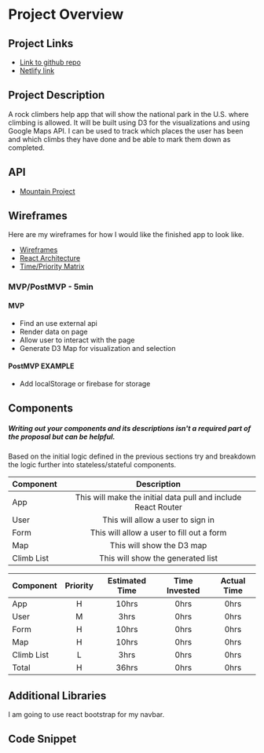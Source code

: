 # Project Overview

## Project Links

- [Link to github repo](https://github.com/jb0nd87/Capstone_Project)
- [Netlify link]()

## Project Description

A rock climbers help app that will show the national park in the U.S. where climbing is allowed. It will be built using D3 for the visualizations and using Google Maps API. I can be used to track which places the user has been and which climbs they have done and be able to mark them down as completed.

## API

- [Mountain Project](https://www.mountainproject.com/data)

## Wireframes

Here are my wireframes for how I would like the finished app to look like.

- [Wireframes](https://www.canva.com/design/DAEN520loCM/dnGNBKu1XjHfN8pGnuYpqg/edit)
- [React Architecture]()
- [Time/Priority Matrix]()

### MVP/PostMVP - 5min

<!-- The functionality will then be divided into two separate lists: MPV and PostMVP.  Carefully decided what is placed into your MVP as the client will expect this functionality to be implemented upon project completion.   -->

#### MVP

- Find an use external api
- Render data on page
- Allow user to interact with the page
- Generate D3 Map for visualization and selection

#### PostMVP EXAMPLE

- Add localStorage or firebase for storage

## Components

##### Writing out your components and its descriptions isn't a required part of the proposal but can be helpful.

Based on the initial logic defined in the previous sections try and breakdown the logic further into stateless/stateful components.

| Component    |                          Description                          |
| ------------ | :-----------------------------------------------------------: |
| App          | This will make the initial data pull and include React Router |
| User         |          This will allow a user to sign in                    |
| Form         |          This will allow a user to fill out a form            |
| Map          |         This will show the D3 map                             |
| Climb List   |          This will show the generated list                    |

<!-- Time frames are also key in the development cycle.  You have limited time to code all phases of the game.  Your estimates can then be used to evalute game possibilities based on time needed and the actual time you have before game must be submitted. It's always best to pad the time by a few hours so that you account for the unknown so add and additional hour or two to each component to play it safe. Also, put a gif at the top of your Readme before you pitch, and you'll get a panda prize. -->

| Component    | Priority | Estimated Time | Time Invested | Actual Time |
| ------------ | :------: | :------------: | :-----------: | :---------: |
| App          |    H     |     10hrs      |     0hrs      |    0hrs     |
| User         |    M     |      3hrs      |     0hrs      |    0hrs     |
| Form         |    H     |     10hrs      |     0hrs      |    0hrs     |
| Map          |    H     |     10hrs      |     0hrs      |    0hrs     |
| Climb List   |    L     |      3hrs      |     0hrs      |    0hrs     |
| Total        |    H     |     36hrs      |     0hrs      |    0hrs     |

## Additional Libraries

I am going to use react bootstrap for my navbar.

## Code Snippet
